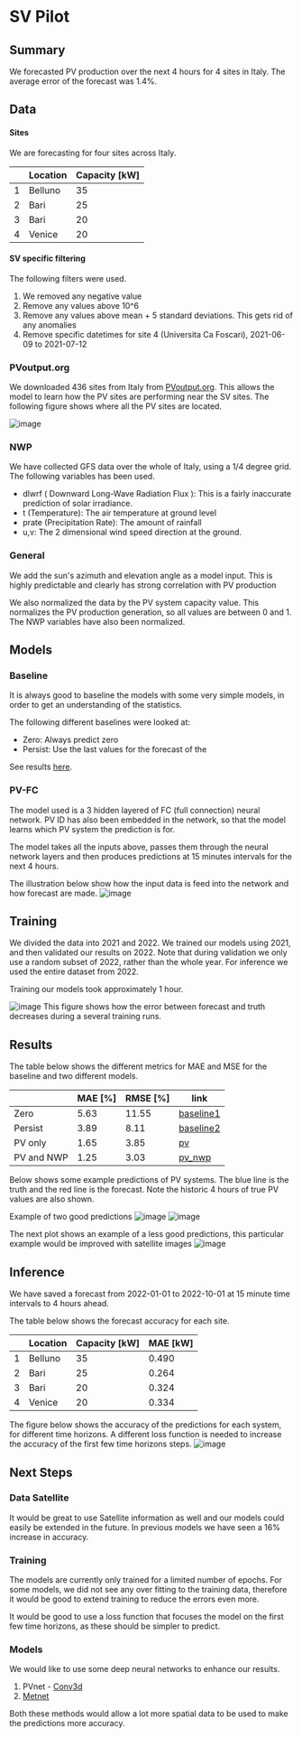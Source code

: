 # SV Pilot

## Summary

We forecasted PV production over the next 4 hours for 4 sites in Italy. The average error of the forecast was 1.4%.

## Data

#### Sites

We are forecasting for four sites across Italy. 

|    | Location | Capacity [kW]
| ----------- | ----------- | --- |
| 1      | Belluno       | 35
| 2   | Bari        | 25
| 3   | Bari        | 20
| 4   | Venice        | 20 

#### SV specific filtering

The following filters were used.

1. We removed any negative value
2. Remove any values above 10^6
3. Remove any values above mean + 5 standard deviations. This gets rid of any anomalies
4. Remove specific datetimes for site 4 (Universita Ca Foscari), 2021-06-09 to 2021-07-12

### PVoutput.org

We downloaded 436 sites from Italy from [PVoutput.org](https://pvoutput.org/region.jsp?country=117). 
This allows the model to learn how the PV sites are performing near the SV sites. 
The following figure shows where all the PV sites are located. 

![image](./PV_sites.png)

### NWP 

We have collected GFS data over the whole of Italy, using a 1/4 degree grid. The following variables has been used. 
- dlwrf ( Downward Long-Wave Radiation Flux ): This is a fairly inaccurate prediction of solar irradiance. 
- t (Temperature): The air temperature at ground level
- prate (Precipitation Rate): The amount of rainfall
- u,v: The 2 dimensional wind speed direction at the ground. 

### General

We add the sun's azimuth and elevation angle as a model input. 
This is highly predictable and clearly has strong correlation with PV production 

We also normalized the data by the PV system capacity value. 
This normalizes the PV production generation, so all values are between 0 and 1. 
The NWP variables have also been normalized. 

## Models

### Baseline

It is always good to baseline the models with some very simple models, 
in order to get an understanding of the statistics. 

The following different baselines were looked at:
- Zero: Always predict zero 
- Persist: Use the last values for the forecast of the 

See results [here](SV_pilot.md#Results).  


###  PV-FC 

The model used is a 3 hidden layered of FC (full connection) neural network. 
PV ID has also been embedded in the network, so that the model learns which PV system the prediction is for. 

The model takes all the inputs above, passes them through the neural network layers and 
then produces predictions at 15 minutes intervals for the next 4 hours.

The illustration below show how the input data is feed into the network and how forecast are made. 
![image](./PVFC.png)


## Training

We divided the data into 2021 and 2022. 
We trained our models using 2021, and then validated our results on 2022. 
Note that during validation we only use a random subset of 2022, rather than the whole year. 
For inference we used the entire dataset from 2022. 

Training our models took approximately 1 hour. 

![image](./training.png)
This figure shows how the error between forecast and truth decreases during a several training runs. 

## Results

The table below shows the different metrics for MAE and MSE for the baseline and two different models.

|               | MAE [%]   | RMSE [%] | link
| -----------   | --------- | --- | --- |
| Zero          | 5.63     | 11.55 | [baseline1](https://wandb.ai/openclimatefix/pv-italy/runs/13xw5y6p)
| Persist       | 3.89      | 8.11 | [baseline2](https://wandb.ai/openclimatefix/pv-italy/runs/2b2wjxww)
| PV only       | 1.65      | 3.85 | [pv](https://wandb.ai/openclimatefix/pv-italy/runs/3aix2ijd)
| PV and NWP    | 1.25      | 3.03  | [pv_nwp](https://wandb.ai/openclimatefix/pv-italy/runs/2ekjl5ld)


Below shows some example predictions of PV systems. The blue line is the truth and the red line is the forecast. 
Note the historic 4 hours of true PV values are also shown.

Example of two good predictions
![image](./pre1.png)
![image](./pre2.png)

The next plot shows an example of a less good predictions, 
this particular example would be improved with satellite images
![image](./pre3.png)


## Inference

We have saved a forecast from 2022-01-01 to 2022-10-01 at 15 minute time intervals to 4 hours ahead. 

The table below shows the forecast accuracy for each site. 

|    | Location | Capacity [kW] | MAE [kW] |
| ----------- | ----------- | --- | --- | 
| 1      | Belluno       | 35 | 0.490
| 2   | Bari        | 25 | 0.264
| 3   | Bari        | 20 | 0.324
| 4   | Venice        | 20  |  0.334

The figure below shows the accuracy of the predictions for each system, for different time horizons. 
A different loss function is needed to increase the accuracy of the first few time horizons steps. 
![image](./forecast_horizon.png)

## Next Steps

### Data Satellite

It would be great to use Satellite information as well and our models could easily be extended in the future.
In previous models we have seen a 16% increase in accuracy.  

### Training

The models are currently only trained for a limited number of epochs. 
For some models, we did not see any over fitting to the training data, 
therefore it would be good to extend training to reduce the errors even more. 

It would be good to use a loss function that focuses the model on the first few time horizons, as these should be simpler to predict.

### Models

We would like to use some deep neural networks to enhance our results. 

1. PVnet - [Conv3d](https://drive.google.com/file/d/1sDKZ8WEJlTNa5oyonbNl2xGyZ7GLXKtQ/view)
2. [Metnet](https://arxiv.org/abs/2003.12140)

Both these methods would allow a lot more spatial data to be used to make the predictions more accuracy. 
